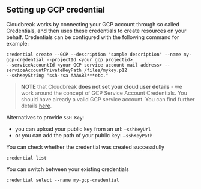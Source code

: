 ## Setting up GCP credential

Cloudbreak works by connecting your GCP account through so called Credentials, and then uses these credentials to 
create resources on your behalf. Credentials can be configured with the following command for example:
```
credential create --GCP --description "sample description" --name my-gcp-credential --projectId <your gcp projectid> 
--serviceAccountId <your GCP service account mail address> --serviceAccountPrivateKeyPath /files/mykey.p12 
--sshKeyString "ssh-rsa AAAAB3***etc."
```
>**NOTE** that Cloudbreak **does not set your cloud user details** - we work around the concept of GCP Service 
Account Credentials. You should have already a valid GCP service account. You can find further details [here](gcp.md#provisioning-prerequisites).

Alternatives to provide `SSH Key`:

- you can upload your public key from an url: `—sshKeyUrl` 
- or you can add the path of your public key: `—sshKeyPath`

You can check whether the credential was created successfully
```
credential list
```
You can switch between your existing credentials
```
credential select --name my-gcp-credential
```

